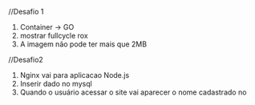 //Desafio 1
1. Container -> GO
2. mostrar fullcycle rox
3. A imagem não pode ter mais que 2MB

//Desafio2
1. Nginx vai para aplicacao Node.js
2. Inserir dado no mysql
3. Quando o usuário acessar o site vai aparecer o nome cadastrado no
